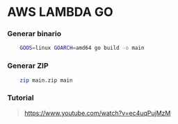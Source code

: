 # AWS LAMBDA GO

### Generar binario
```sh
    GOOS=linux GOARCH=amd64 go build -o main
```

### Generar ZIP
```sh
    zip main.zip main
```

### Tutorial
> https://www.youtube.com/watch?v=ec4uqPujMzM
